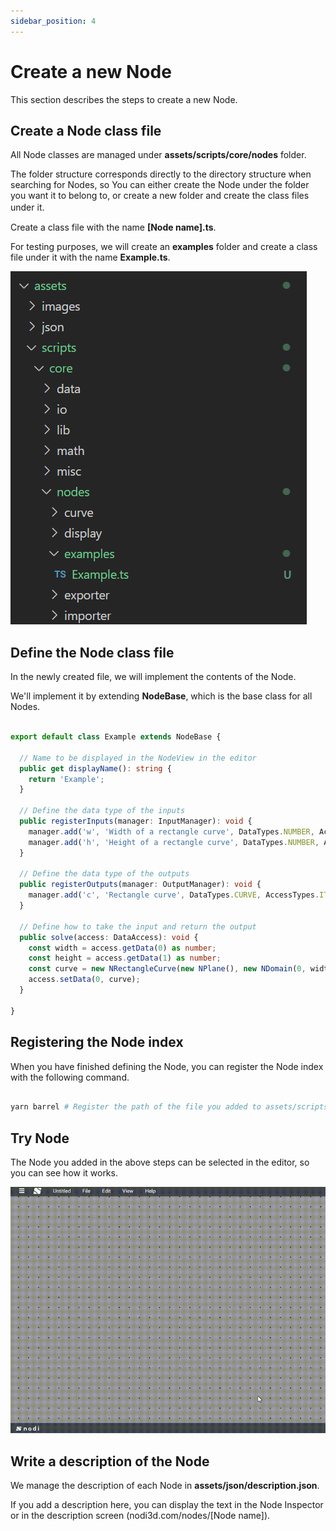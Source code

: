 ```yaml
---
sidebar_position: 4
---
```


# Create a new Node

This section describes the steps to create a new Node.

## Create a Node class file

All Node classes are managed under **assets/scripts/core/nodes** folder.

The folder structure corresponds directly to the directory structure when searching for Nodes, so
You can either create the Node under the folder you want it to belong to, or create a new folder and create the class files under it.　

Create a class file with the name **[Node name].ts**.

For testing purposes, we will create an **examples** folder and create a class file under it with the name **Example.ts**.

![ExamplesFolder](/img/developer/create-a-new-node/ExamplesFolder.png)

## Define the Node class file

In the newly created file, we will implement the contents of the Node.

We'll implement it by extending **NodeBase**, which is the base class for all Nodes.

```typescript

export default class Example extends NodeBase {

  // Name to be displayed in the NodeView in the editor
  public get displayName(): string {
    return 'Example';
  }

  // Define the data type of the inputs
  public registerInputs(manager: InputManager): void {
    manager.add('w', 'Width of a rectangle curve', DataTypes.NUMBER, AccessTypes.ITEM);
    manager.add('h', 'Height of a rectangle curve', DataTypes.NUMBER, AccessTypes.ITEM);
  }

  // Define the data type of the outputs
  public registerOutputs(manager: OutputManager): void {
    manager.add('c', 'Rectangle curve', DataTypes.CURVE, AccessTypes.ITEM);
  }

  // Define how to take the input and return the output
  public solve(access: DataAccess): void {
    const width = access.getData(0) as number;
    const height = access.getData(1) as number;
    const curve = new NRectangleCurve(new NPlane(), new NDomain(0, width), new NDomain(0, height));
    access.setData(0, curve);
  }

}

```

## Registering the Node index

When you have finished defining the Node, you can register the Node index with the following command.

```bash

yarn barrel # Register the path of the file you added to assets/scripts/core/nodes/index.ts file.

```

## Try Node

The Node you added in the above steps can be selected in the editor, so you can see how it works.

![ExampleNode](/img/developer/create-a-new-node/ExampleNode.gif)

## Write a description of the Node

We manage the description of each Node in **assets/json/description.json**.

If you add a description here, you can display the text in the Node Inspector or in the description screen (nodi3d.com/nodes/[Node name]).

